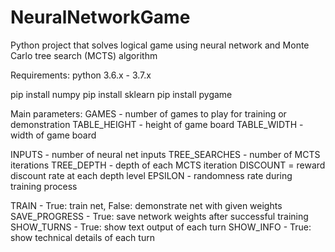 # NeuralNetworkGame

Python project that solves logical game using neural network and Monte Carlo tree search (MCTS) algorithm

Requirements:
python 3.6.x - 3.7.x
  
pip install numpy
pip install sklearn
pip install pygame

Main parameters:
GAMES - number of games to play for training or demonstration
  TABLE_HEIGHT - height of game board 
  TABLE_WIDTH - width of game board

  INPUTS - number of neural net inputs
  TREE_SEARCHES - number of MCTS iterations
  TREE_DEPTH - depth of each MCTS iteration
  DISCOUNT = reward discount rate at each depth level
  EPSILON - randomness rate during training process

  TRAIN - True: train net, False: demonstrate net with given weights
  SAVE_PROGRESS - True: save network weights after successful training
  SHOW_TURNS - True: show text output of each turn
  SHOW_INFO - True: show technical details of each turn
